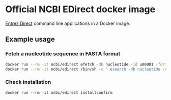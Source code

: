 # Official NCBI EDirect docker image

[Entrez Direct](https://www.ncbi.nlm.nih.gov/books/NBK179288/) command line applications in a Docker image.

## Example usage

### Fetch a nucleotide sequence in FASTA format

  ```bash
  docker run --rm -it ncbi/edirect efetch -db nucleotide -id u00001 -format fasta
  docker run --rm -it ncbi/edirect /bin/sh -c " esearch -db nucleotide -query u00001 | efetch -format fasta"
  ```

### Check installation

  `docker run --rm -it ncbi/edirect installconfirm`

